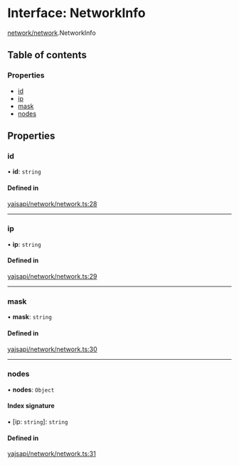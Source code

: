 # Interface: NetworkInfo

[network/network](../modules/network_network.md).NetworkInfo

## Table of contents

### Properties

- [id](network_network.NetworkInfo.md#id)
- [ip](network_network.NetworkInfo.md#ip)
- [mask](network_network.NetworkInfo.md#mask)
- [nodes](network_network.NetworkInfo.md#nodes)

## Properties

### id

• **id**: `string`

#### Defined in

[yajsapi/network/network.ts:28](https://github.com/golemfactory/yajsapi/blob/87b4066/yajsapi/network/network.ts#L28)

___

### ip

• **ip**: `string`

#### Defined in

[yajsapi/network/network.ts:29](https://github.com/golemfactory/yajsapi/blob/87b4066/yajsapi/network/network.ts#L29)

___

### mask

• **mask**: `string`

#### Defined in

[yajsapi/network/network.ts:30](https://github.com/golemfactory/yajsapi/blob/87b4066/yajsapi/network/network.ts#L30)

___

### nodes

• **nodes**: `Object`

#### Index signature

▪ [ip: `string`]: `string`

#### Defined in

[yajsapi/network/network.ts:31](https://github.com/golemfactory/yajsapi/blob/87b4066/yajsapi/network/network.ts#L31)
